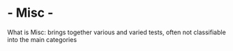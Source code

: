 # - Misc -

What is Misc: brings together various and varied tests, often not classifiable into the main categories